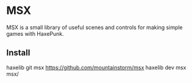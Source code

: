 MSX
===

MSX is a small library of useful scenes and controls for making simple games with HaxePunk.


Install
-------

haxelib git msx https://github.com/mountainstorm/msx
haxelib dev msx msx/
